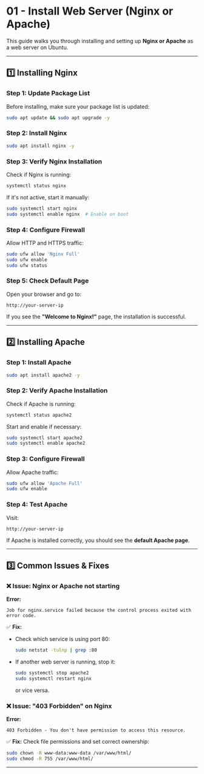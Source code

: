# 01 - Install Web Server (Nginx or Apache)

This guide walks you through installing and setting up **Nginx or Apache** as a web server on Ubuntu.

---

## 1️⃣ Installing Nginx

### Step 1: Update Package List

Before installing, make sure your package list is updated:

```bash
sudo apt update && sudo apt upgrade -y
```

### Step 2: Install Nginx

```bash
sudo apt install nginx -y
```

### Step 3: Verify Nginx Installation

Check if Nginx is running:

```bash
systemctl status nginx
```

If it's not active, start it manually:

```bash
sudo systemctl start nginx
sudo systemctl enable nginx  # Enable on boot
```

### Step 4: Configure Firewall

Allow HTTP and HTTPS traffic:

```bash
sudo ufw allow 'Nginx Full'
sudo ufw enable
sudo ufw status
```

### Step 5: Check Default Page

Open your browser and go to:

```
http://your-server-ip
```

If you see the **"Welcome to Nginx!"** page, the installation is successful.

---

## 2️⃣ Installing Apache

### Step 1: Install Apache

```bash
sudo apt install apache2 -y
```

### Step 2: Verify Apache Installation

Check if Apache is running:

```bash
systemctl status apache2
```

Start and enable if necessary:

```bash
sudo systemctl start apache2
sudo systemctl enable apache2
```

### Step 3: Configure Firewall

Allow Apache traffic:

```bash
sudo ufw allow 'Apache Full'
sudo ufw enable
```

### Step 4: Test Apache

Visit:

```
http://your-server-ip
```

If Apache is installed correctly, you should see the **default Apache page**.

---

## 3️⃣ Common Issues & Fixes

### ❌ Issue: Nginx or Apache not starting

**Error:**

```
Job for nginx.service failed because the control process exited with error code.
```

✅ **Fix:**

- Check which service is using port 80:
  ```bash
  sudo netstat -tulnp | grep :80
  ```
- If another web server is running, stop it:
  ```bash
  sudo systemctl stop apache2
  sudo systemctl restart nginx
  ```
  or vice versa.

### ❌ Issue: "403 Forbidden" on Nginx

**Error:**

```
403 Forbidden - You don't have permission to access this resource.
```

✅ **Fix:**
Check file permissions and set correct ownership:

```bash
sudo chown -R www-data:www-data /var/www/html/
sudo chmod -R 755 /var/www/html/
```

---
